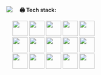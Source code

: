 <img align="left" src="https://github.com/Porhay/Porhay/blob/master/assets/typing.gif" />
<div align="left">
  &nbsp;&nbsp;&nbsp;
  <strong>🖨️ Tech stack:</strong>
  <p></p>
  <div>
    &nbsp;&nbsp;&nbsp;
    <img src="https://skillicons.dev/icons?i=typescript" width="40"/>
    <img src="https://skillicons.dev/icons?i=nestjs" width="40"/>
    <img src="https://skillicons.dev/icons?i=nodejs" width="40"/>
    <img src="https://skillicons.dev/icons?i=react" width="40"/>
    <img src="https://skillicons.dev/icons?i=mongo" width="40"/>
  </div>
  <div>
    &nbsp;&nbsp;&nbsp;
    <img src="https://skillicons.dev/icons?i=postgres" width="40"/>
    <img src="https://skillicons.dev/icons?i=docker" width="40"/>
    <img src="https://skillicons.dev/icons?i=firebase" width="40"/>
    <img src="https://skillicons.dev/icons?i=git" width="40"/>
    <img src="https://skillicons.dev/icons?i=aws" width="40"/>
  </div>
  <div>
    &nbsp;&nbsp;&nbsp;
    <img src="https://skillicons.dev/icons?i=gitlab" width="40"/>
    <img src="https://skillicons.dev/icons?i=linux" width="40"/>
    <img src="https://skillicons.dev/icons?i=rabbitmq" width="40"/>
    <img src="https://skillicons.dev/icons?i=redis" width="40"/>
    <img src="https://skillicons.dev/icons?i=jest" width="40"/>
  </div>
</div>
